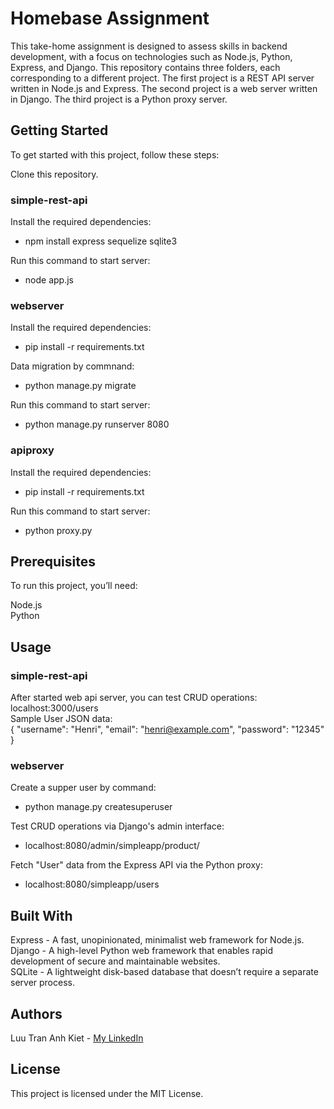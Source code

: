# Homebase Assignment
This take-home assignment is designed to assess skills in backend development, with a focus on technologies such as Node.js, Python, Express, and Django. This repository contains three folders, each corresponding to a different project. The first project is a REST API server written in Node.js and Express. The second project is a web server written in Django. The third project is a Python proxy server.

## Getting Started
To get started with this project, follow these steps:

Clone this repository.  

### simple-rest-api      
Install the required dependencies:    
 - npm install express  sequelize sqlite3

Run this command to start server:   
 - node app.js  

### webserver      
Install the required dependencies:   
 - pip install -r requirements.txt     

Data migration by commnand:    
 - python manage.py migrate     

Run this command to start server:    
 - python manage.py runserver 8080     

### apiproxy    
Install the required dependencies:  
 - pip install -r requirements.txt  

Run this command to start server:  
 - python proxy.py

## Prerequisites
To run this project, you’ll need:

Node.js   
Python

## Usage
### simple-rest-api     
After started web api server, you can test CRUD operations: localhost:3000/users  
Sample User JSON data:  
{ "username": "Henri", "email": "henri@example.com", "password": "12345" }      

### webserver   
Create a supper user by command:  
 - python manage.py createsuperuser

Test CRUD operations via Django's admin interface:  
 - localhost:8080/admin/simpleapp/product/    

Fetch "User" data from the Express API via the Python proxy:   
 - localhost:8080/simpleapp/users    

## Built With
Express - A fast, unopinionated, minimalist web framework for Node.js.  
Django - A high-level Python web framework that enables rapid development of secure and maintainable websites.   
SQLite - A lightweight disk-based database that doesn’t require a separate server process.   
## Authors
Luu Tran Anh Kiet - [My LinkedIn](https://www.linkedin.com/in/kiet-luu-99a289199/)
## License
This project is licensed under the MIT License.  
